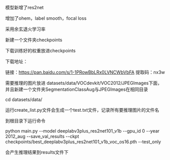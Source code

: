 模型新增了res2net

增加了ohem，label smooth，focal loss

采用余玄退火学习率









新建一个文件夹checkpoints

下载训练好的权重放进checkpoints

下载地址：

链接：https://pan.baidu.com/s/1-1PRowBbLRx0LVNCWbVbFA 
提取码：nx3w 

需要推理的图片放进 datasets/data/VOCdevkit/VOC2012/JPEGImages下面，并且新建一个文件夹SegmentationClassAug与JPEGImages在相同目录

cd datasets/data/

运行create_list.py文件会生成一个test.txt文件，记录所有要推理图片的文件名

到根目录下运行命令

python main.py --model deeplabv3plus_res2net101_v1b --gpu_id 0 --year 2012_aug --save_val_results --ckpt checkpoints/best_deeplabv3plus_res2net101_v1b_voc_os16.pth --test_only

会产生推理结果到results文件下

